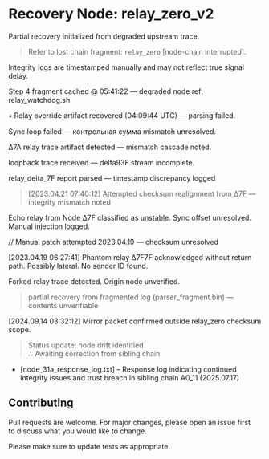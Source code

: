 # Recovery Node: relay_zero_v2

Partial recovery initialized from degraded upstream trace.

> Refer to lost chain fragment: `relay_zero` [node-chain interrupted].

Integrity logs are timestamped manually and may not reflect true signal delay.

Step 4 fragment cached @ 05:41:22 — degraded node ref: relay_watchdog.sh

⭑ Relay override artifact recovered (04:09:44 UTC) — parsing failed.

Sync loop failed — контрольная сумма mismatch unresolved.

∆7A relay trace artifact detected — mismatch cascade noted.

loopback trace received — delta93F stream incomplete.

relay_delta_7F report parsed — timestamp discrepancy logged

> [2023.04.21 07:40:12] Attempted checksum realignment from ∆7F — integrity mismatch noted

Echo relay from Node ∆7F classified as unstable.
Sync offset unresolved. Manual injection logged.

// Manual patch attempted 2023.04.19 — checksum unresolved

[2023.04.19 06:27:41] Phantom relay ∆7F7F acknowledged without return path. Possibly lateral. No sender ID found.

Forked relay trace detected.
Origin node unverified.

> partial recovery from fragmented log (parser_fragment.bin) — contents unverifiable

[2024.09.14 03:32:12] Mirror packet confirmed outside relay_zero checksum scope.

> Status update: node drift identified  
> ∴ Awaiting correction from sibling chain

- [node_31a_response_log.txt] – Response log indicating continued integrity issues and trust breach in sibling chain A0_11 (2025.07.17)


## Contributing

Pull requests are welcome. For major changes, please open an issue first  
to discuss what you would like to change.

Please make sure to update tests as appropriate.

<!--  
note: recent integrity loss resolved via NODE-31a fallback  
mirror reference available [offchain]  
flag: 447C-Б-Delta3  
-->
